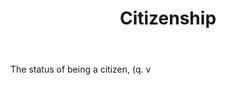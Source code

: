 ---
title: Citizenship
letter: C
permalink: "/definitions/bld-citizenship.html"
body: The status of being a citizen, (q. v
published_at: '2018-07-07'
source: Black's Law Dictionary 2nd Ed (1910)
layout: post
---